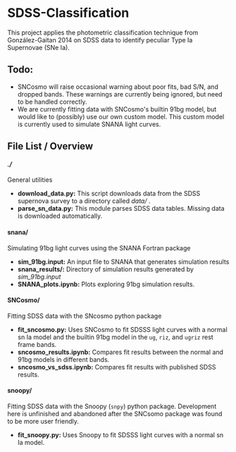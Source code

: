 # SDSS-Classification

This project applies the photometric classification technique from González-Gaitan 
2014 on SDSS data to identify peculiar Type Ia Supernovae (SNe Ia).

## Todo:
- SNCosmo will raise occasional warning about poor fits, bad S/N, and dropped
    bands. These warnings are currently being ignored, but need to be handled 
    correctly.
- We are currently fitting data with SNCosmo's builtin 91bg model, but would
    like to (possibly) use our own custom model. This custom model is currently
    used to simulate SNANA light curves. 

## File List / Overview

#### *./* 

General utilities

 - **download_data.py:** This script downloads data from the SDSS supernova survey to a directory called *data/* .
 - **parse_sn_data.py:** This module parses SDSS data tables. Missing data is downloaded automatically.



#### snana/ 

Simulating 91bg light curves using the SNANA Fortran package

- **sim_91bg.input:** An input file to SNANA that generates simulation results
- **snana_results/:** Directory of simulation results generated by *sim_91bg.input*
- **SNANA_plots.ipynb:** Plots exploring 91bg simulation results.



#### SNCosmo/

Fitting SDSS data with the SNcosmo python package

- **fit_sncosmo.py:** Uses SNCosmo to fit SDSSS light curves with a normal sn Ia model and the builtin 91bg model in the `ug`, `riz`, and `ugriz` rest frame bands.
- **sncosmo_results.ipynb:** Compares fit results between the normal and 91bg models in different bands.
- **sncosmo_vs_sdss.ipynb:** Compares fit results with published SDSS results.



#### snoopy/

Fitting SDSS data with the Snoopy (`snpy`) python package. Development here is unfinished and abandoned after the SNCsomo package was found to be more user friendly.

- **fit_snoopy.py:** Uses Snoopy to fit SDSSS light curves with a normal sn Ia model.